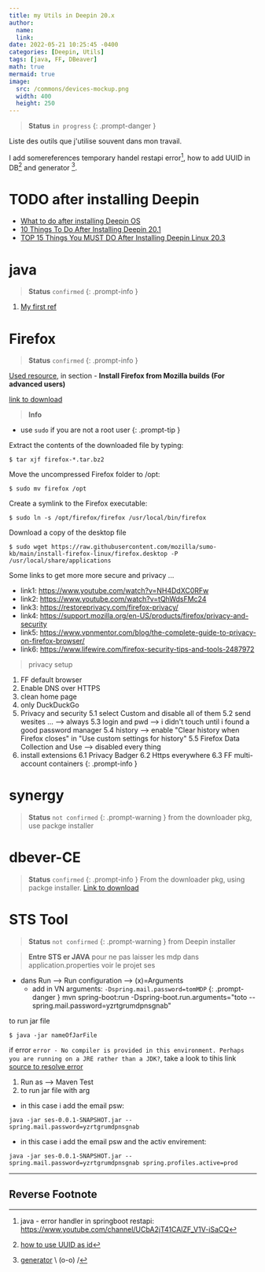 ```yaml
---
title: my Utils in Deepin 20.x
author: 
  name: 
  link: 
date: 2022-05-21 10:25:45 -0400
categories: [Deepin, Utils]
tags: [java, FF, DBeaver]
math: true
mermaid: true
image:
  src: /commons/devices-mockup.png
  width: 400
  height: 250
---
```

> **Status** `in progress`
{: .prompt-danger }

Liste des outils que j'utilise souvent dans mon travail. 

I add somereferences temporary handel restapi error[^ref1],  how to add UUID in DB[^ref2] and generator [^ref3].


# TODO after installing Deepin

  - [What to do after installing Deepin OS](https://www.youtube.com/watch?v=b55pe3zXrPEhttps://www.youtube.com/watch?v=b55pe3zXrPE)
  - [10 Things To Do After Installing Deepin 20.1](https://www.youtube.com/watch?v=2h1XNcHmC8g)
  - [TOP 15 Things You MUST DO After Installing Deepin Linux 20.3](https://www.linuxadictos.com/en/despues-instalar-deepin-os.html)

# java
> **Status** `confirmed`
{: .prompt-info }

1. [My first ref](https://www.digitalocean.com/community/tutorials/how-to-install-java-with-apt-on-debian-10)

# Firefox 
> **Status** `confirmed`
{: .prompt-info }

[Used resource](https://support.mozilla.org/en-US/kb/install-firefox-linux), in section - **Install Firefox from Mozilla builds (For advanced users)**	

[link to download](https://www.mozilla.org/en-CA/firefox/linux/)

> **Info** 
- use `sudo` if you are not a root user
{: .prompt-tip }

Extract the contents of the downloaded file by typing:
```console
$ tar xjf firefox-*.tar.bz2
```
Move the uncompressed Firefox folder to /opt:
```console
$ sudo mv firefox /opt
```

Create a symlink to the Firefox executable:
```console
$ sudo ln -s /opt/firefox/firefox /usr/local/bin/firefox
```

Download a copy of the desktop file
```console
$ sudo wget https://raw.githubusercontent.com/mozilla/sumo-kb/main/install-firefox-linux/firefox.desktop -P /usr/local/share/applications
```
Some links to get more more secure and privacy ...
  - link1: <https://www.youtube.com/watch?v=NH4DdXC0RFw>
  - link2: <https://www.youtube.com/watch?v=tQhWdsFMc24>
  - link3: <https://restoreprivacy.com/firefox-privacy/>
  - link4: <https://support.mozilla.org/en-US/products/firefox/privacy-and-security>
  - link5: <https://www.vpnmentor.com/blog/the-complete-guide-to-privacy-on-firefox-browser/>
  - link6: <https://www.lifewire.com/firefox-security-tips-and-tools-2487972>


> privacy setup
1. FF default browser
2. Enable DNS over HTTPS
3. clean home page
4. only DuckDuckGo
5. Privacy and security
	5.1 select Custom and disable all of them
	5.2 send wesites ... --> always
	5.3 login and pwd --> i didn't touch until i found a good password manager
	5.4 history --> enable "Clear history when Firefox closes" in "Use custom settings for history"
	5.5 Firefox Data Collection and Use --> disabled every thing
6. install extensions
	6.1 Privacy Badger
	6.2 Https everywhere
	6.3 FF multi-account containers
{: .prompt-info }



# synergy
> **Status** `not confirmed`
{: .prompt-warning }
from the downloader pkg, use packge installer 

# dbever-CE
> **Status** `confirmed`
{: .prompt-info }
From the downloader pkg, using packge installer. [Link to download](https://dbeaver.io/download/)

# STS Tool
> **Status** `not confirmed`
{: .prompt-warning }
from Deepin installer 

> **Entre STS er JAVA**
  pour ne pas laisser les mdp dans application.properties  voir le projet ses
  - dans Run --> Run configuration --> (x)=Arguments
    - add in VN arguments:
      `-Dspring.mail.password=tomMDP`
  {: .prompt-danger }
mvn spring-boot:run -Dspring-boot.run.arguments="toto --spring.mail.password=yzrtgrumdpnsgnab"

to run jar file
```console
$ java -jar nameOfJarFile
```
if error `error - No compiler is provided in this environment. Perhaps you are running on a JRE rather than a JDK?`, take a look to tihis link 
[source to resolve error](https://www.studytonight.com/post/solved-no-compiler-is-provided-in-this-environment-perhaps-you-are-running-on-a-jre-rather-than-a-jdk)

1. Run as --> Maven Test
2. to run jar file with arg 
  - in this case i add the email psw:
```console
java -jar ses-0.0.1-SNAPSHOT.jar --spring.mail.password=yzrtgrumdpnsgnab
```
  - in this case i add the email psw and the activ envirement:
```console
java -jar ses-0.0.1-SNAPSHOT.jar --spring.mail.password=yzrtgrumdpnsgnab spring.profiles.active=prod
```

---
## Reverse Footnote

[^ref1]: java - error handler in springboot restapi: <https://www.youtube.com/channel/UCbA2jT41CAlZF_V1V-iSaCQ>
[^ref2]: [how to use UUID as id](https://www.codementor.io/@petrepopescu/how-to-use-string-uuid-in-hibernate-with-mysql-1jrhjh6ef5)
[^ref3]: [generator](https://theonegenerator.com/)  \ (o-o) /
 

